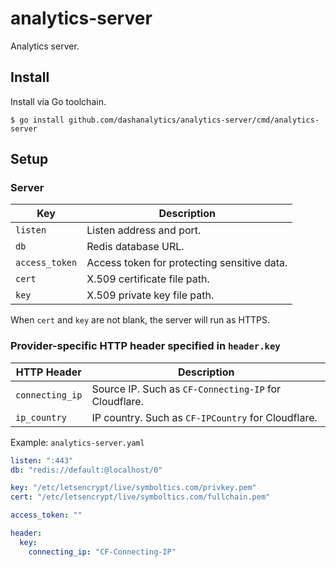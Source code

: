 # analytics-server

Analytics server.

## Install

Install via Go toolchain.

```shell
$ go install github.com/dashanalytics/analytics-server/cmd/analytics-server
```

## Setup

### Server

| Key            | Description                                 |
|----------------|---------------------------------------------|
| `listen`       | Listen address and port.                    |
| `db`           | Redis database URL.                         |
| `access_token` | Access token for protecting sensitive data. |
| `cert`         | X.509 certificate file path.                |
| `key`          | X.509 private key file path.                |

When `cert` and `key` are not blank, the server will run as HTTPS.

### Provider-specific HTTP header specified in `header.key`

| HTTP Header     | Description                                           |
|-----------------|-------------------------------------------------------|
| `connecting_ip` | Source IP. Such as `CF-Connecting-IP` for Cloudflare. |
| `ip_country`    | IP country. Such as `CF-IPCountry` for Cloudflare.    |

Example: `analytics-server.yaml`

```yaml
listen: ":443"
db: "redis://default:@localhost/0"

key: "/etc/letsencrypt/live/symboltics.com/privkey.pem"
cert: "/etc/letsencrypt/live/symboltics.com/fullchain.pem"

access_token: ""

header:
  key:
    connecting_ip: "CF-Connecting-IP"
```
